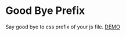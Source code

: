 # Good Bye Prefix
Say good bye to css prefix of your js file.
[DEMO](https://weilao.github.io/good-bye-prefix)
